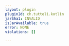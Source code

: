 ```yaml
---
layout: plugin
pluginId: ch.tutteli.kotlin
jarSha1: INVALID
isJarAvailable: true
error: NONE
violations: []

---
```

